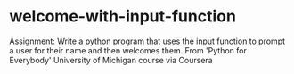 # welcome-with-input-function
Assignment: Write a python program that uses the input function to prompt a user for their name and then welcomes them. From 'Python for Everybody' University of Michigan course via Coursera
